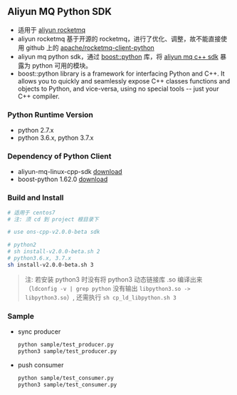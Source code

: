 ## Aliyun MQ Python SDK

- 适用于 [aliyun rocketmq](https://www.aliyun.com/product/rocketmq)
- aliyun rocketmq 基于开源的 rocketmq，进行了优化、调整，故不能直接使用 github 上的 [apache/rocketmq-client-python](https://github.com/apache/rocketmq-client-python)
- aliyun mq python sdk，通过 [boost::python](https://www.boost.org/doc/libs/release/libs/python/) 库，将 [aliyun mq c++ sdk](https://help.aliyun.com/document_detail/29555.html) 暴露为 python 可用的模块。
- boost::python library is a framework for interfacing Python and C++. It allows you to quickly and seamlessly expose C++ classes functions and objects to Python, and vice-versa, using no special tools -- just your C++ compiler.

### Python Runtime Version
* python 2.7.x
* python 3.6.x, python 3.7.x

### Dependency of Python Client

* aliyun-mq-linux-cpp-sdk [download](https://ons-client-sdk.oss-cn-hangzhou.aliyuncs.com/linux_all_in_one/V1.1.2/aliyun-mq-linux-cpp-sdk.tar.gz)	
* boost-python 1.62.0 [download](https://sourceforge.net/projects/boost/files/boost/1.62.0/boost_1_62_0.tar.gz)

### Build and Install

```sh
# 适用于 centos7
# 注: 须 cd 到 project 根目录下

# use ons-cpp-v2.0.0-beta sdk

# python2
# sh install-v2.0.0-beta.sh 2
# python3.6.x, 3.7.x
sh install-v2.0.0-beta.sh 3
```

> 注: 若安装 python3 时没有将 python3 动态链接库 .so 编译出来（`ldconfig -v | grep python` 没有输出 `libpython3.so -> libpython3.so`）, 还需执行 `sh cp_ld_libpython.sh 3`


### Sample

- sync producer

    ```sh
    python sample/test_producer.py
    python3 sample/test_producer.py
    ```

- push consumer

    ```sh
    python sample/test_consumer.py
    python3 sample/test_consumer.py
    ```